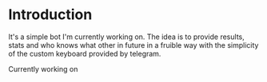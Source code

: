# Introduction
It's a simple bot I'm currently working on. The idea is to provide results, stats and who knows what other in future in a fruible way with the
simplicity of the custom keyboard provided by telegram.

Currently working on
